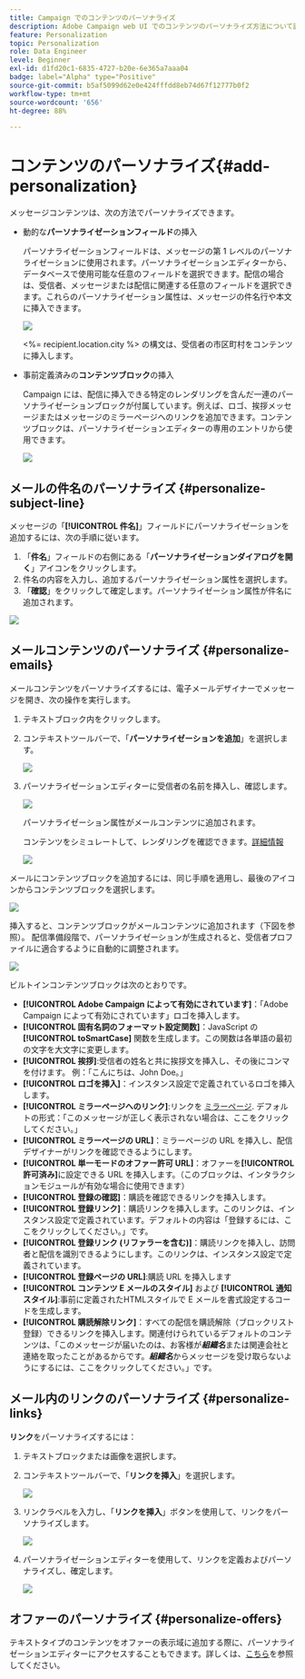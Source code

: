 ```yaml
---
title: Campaign でのコンテンツのパーソナライズ
description: Adobe Campaign web UI でのコンテンツのパーソナライズ方法について説明します
feature: Personalization
topic: Personalization
role: Data Engineer
level: Beginner
exl-id: d1fd20c1-6835-4727-b20e-6e365a7aaa04
badge: label="Alpha" type="Positive"
source-git-commit: b5af5099d62e0e424fffdd8eb74d67f12777b0f2
workflow-type: tm+mt
source-wordcount: '656'
ht-degree: 88%

---
```



# コンテンツのパーソナライズ{#add-personalization}

メッセージコンテンツは、次の方法でパーソナライズできます。

* 動的な&#x200B;**パーソナライゼーションフィールド**&#x200B;の挿入

   パーソナライゼーションフィールドは、メッセージの第 1 レベルのパーソナライゼーションに使用されます。パーソナライゼーションエディターから、データベースで使用可能な任意のフィールドを選択できます。配信の場合は、受信者、メッセージまたは配信に関連する任意のフィールドを選択できます。これらのパーソナライゼーション属性は、メッセージの件名行や本文に挿入できます。

   ![](assets/perso-subject-line.png)

   &lt;%= recipient.location.city %> の構文は、受信者の市区町村をコンテンツに挿入します。

* 事前定義済みの&#x200B;**コンテンツブロック**&#x200B;の挿入

   Campaign には、配信に挿入できる特定のレンダリングを含んだ一連のパーソナライゼーションブロックが付属しています。例えば、ロゴ、挨拶メッセージまたはメッセージのミラーページへのリンクを追加できます。コンテンツブロックは、パーソナライゼーションエディターの専用のエントリから使用できます。

   ![](assets/perso-content-blocks.png)
<!--
* Create **conditional content**

    Configure conditional content to add dynamic personalization based on the recipient’s profile for example. Text blocks and/or images are inserted when a particular condition is true.
-->

## メールの件名のパーソナライズ {#personalize-subject-line}

メッセージの「**[!UICONTROL 件名]**」フィールドにパーソナライゼーションを追加するには、次の手順に従います。

1. 「**件名**」フィールドの右側にある「**パーソナライゼーションダイアログを開く**」アイコンをクリックします。
1. 件名の内容を入力し、追加するパーソナライゼーション属性を選択します。
1. 「**確認**」をクリックして確定します。パーソナライゼーション属性が件名に追加されます。

![](assets/perso-subject.png)

## メールコンテンツのパーソナライズ {#personalize-emails}

メールコンテンツをパーソナライズするには、電子メールデザイナーでメッセージを開き、次の操作を実行します。

1. テキストブロック内をクリックします。
1. コンテキストツールバーで、「**パーソナライゼーションを追加**」を選択します。

   ![](assets/perso-add-to-content.png)

1. パーソナライゼーションエディターに受信者の名前を挿入し、確認します。

   ![](assets/perso-add-name.png)

   パーソナライゼーション属性がメールコンテンツに追加されます。

   コンテンツをシミュレートして、レンダリングを確認できます。[詳細情報](../preview-test/preview-content.md)

   ![](assets/perso-rendering.png)

メールにコンテンツブロックを追加するには、同じ手順を適用し、最後のアイコンからコンテンツブロックを選択します。

![](assets/perso-insert-block.png)

挿入すると、コンテンツブロックがメールコンテンツに追加されます（下図を参照）。 配信準備段階で、パーソナライゼーションが生成されると、受信者プロファイルに適合するように自動的に調整されます。

![](assets/perso-content-block-in-email.png)


ビルトインコンテンツブロックは次のとおりです。

* **[!UICONTROL Adobe Campaign によって有効にされています]**：「Adobe Campaign によって有効にされています」ロゴを挿入します。
* **[!UICONTROL 固有名詞のフォーマット設定関数]**：JavaScript の **[!UICONTROL toSmartCase]** 関数を生成します。この関数は各単語の最初の文字を大文字に変更します。
* **[!UICONTROL 挨拶]**:受信者の姓名と共に挨拶文を挿入し、その後にコンマを付けます。 例：「こんにちは、John Doe。」
* **[!UICONTROL ロゴを挿入]**：インスタンス設定で定義されているロゴを挿入します。
* **[!UICONTROL ミラーページへのリンク]**:リンクを [ミラーページ](../content/mirror-page.md). デフォルトの形式：「このメッセージが正しく表示されない場合は、ここをクリックしてください。」
* **[!UICONTROL ミラーページの URL]**：ミラーページの URL を挿入し、配信デザイナーがリンクを確認できるようにします。
* **[!UICONTROL 単一モードのオファー許可 URL]**：オファーを&#x200B;**[!UICONTROL 許可済み]**&#x200B;に設定できる URL を挿入します。（このブロックは、インタラクションモジュールが有効な場合に使用できます）
* **[!UICONTROL 登録の確認]**：購読を確認できるリンクを挿入します。
* **[!UICONTROL 登録リンク]**：購読リンクを挿入します。このリンクは、インスタンス設定で定義されています。デフォルトの内容は「登録するには、ここをクリックしてください。」です。
* **[!UICONTROL 登録リンク (リファラーを含む)]**：購読リンクを挿入し、訪問者と配信を識別できるようにします。このリンクは、インスタンス設定で定義されています。
* **[!UICONTROL 登録ページの URL]**:購読 URL を挿入します
* **[!UICONTROL コンテンツ E メールのスタイル]** および **[!UICONTROL 通知スタイル]**:事前に定義されたHTMLスタイルで E メールを書式設定するコードを生成します。
* **[!UICONTROL 購読解除リンク]**：すべての配信を購読解除（ブロックリスト登録）できるリンクを挿入します。関連付けられているデフォルトのコンテンツは、「このメッセージが届いたのは、お客様が&#x200B;***組織名***&#x200B;または関連会社と連絡を取ったことがあるからです。***組織名***&#x200B;からメッセージを受け取らないようにするには、ここをクリックしてください。」です。



## メール内のリンクのパーソナライズ {#personalize-links}

**リンク**&#x200B;をパーソナライズするには：

1. テキストブロックまたは画像を選択します。
1. コンテキストツールバーで、「**リンクを挿入**」を選択します。

   ![](assets/perso-link.png)

1. リンクラベルを入力し、「**リンクを挿入**」ボタンを使用して、リンクをパーソナライズします。

   ![](assets/perso-link-insert-icon.png)

1. パーソナライゼーションエディターを使用して、リンクを定義およびパーソナライズし、確定します。

   ![](assets/perso-link-edit.png)


## オファーのパーソナライズ {#personalize-offers}

テキストタイプのコンテンツをオファーの表示域に追加する際に、パーソナライゼーションエディターにアクセスすることもできます。詳しくは、[こちら](../content/offers.md)を参照してください。
